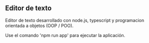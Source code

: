 ## Editor de texto

<p>Editor de texto desarrollado con node.js, typescript y programacion orientada a objetos (OOP / POO).</p>
<p>Use el comando 'npm run app' para ejecutar la aplicación.</p>


